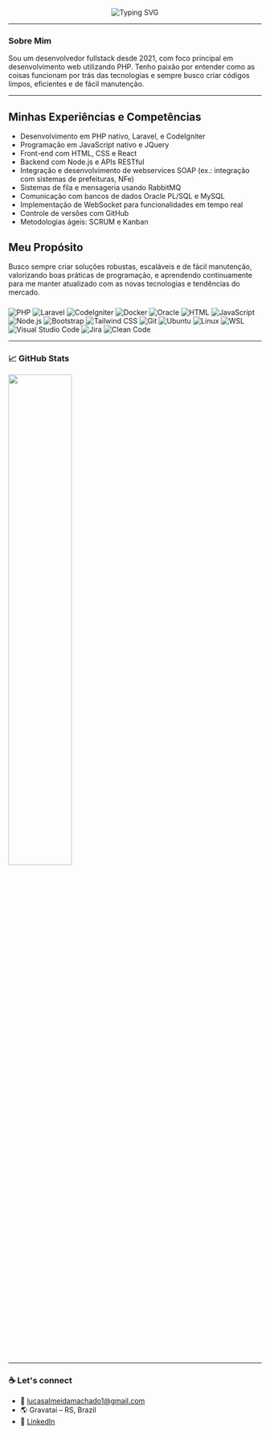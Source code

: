 <p align="center">
  <img src="https://readme-typing-svg.demolab.com?font=Fira+Code&pause=1000&width=435&lines=Lucas+Almeida+Machado;PHP%2C+JavaScript%2C+Node.JS%2C+React" alt="Typing SVG" />
</p>

---

### Sobre Mim

Sou um desenvolvedor fullstack desde 2021, com foco principal em desenvolvimento web utilizando PHP. Tenho paixão por entender como as coisas funcionam por trás das tecnologias e sempre busco criar códigos limpos, eficientes e de fácil manutenção.

---

## Minhas Experiências e Competências

- Desenvolvimento em PHP nativo, Laravel, e CodeIgniter
- Programação em JavaScript nativo e JQuery
- Front-end com HTML, CSS e React
- Backend com Node.js e APIs RESTful
- Integração e desenvolvimento de webservices SOAP (ex.: integração com sistemas de prefeituras, NFe)
- Sistemas de fila e mensageria usando RabbitMQ
- Comunicação com bancos de dados Oracle PL/SQL e MySQL
- Implementação de WebSocket para funcionalidades em tempo real
- Controle de versões com GitHub
- Metodologias ágeis: SCRUM e Kanban

## Meu Propósito

Busco sempre criar soluções robustas, escaláveis e de fácil manutenção, valorizando boas práticas de programação, e aprendendo continuamente para me manter atualizado com as novas tecnologias e tendências do mercado.

### 

![PHP](https://img.shields.io/badge/-PHP-777BB4?style=flat-square&logo=php&logoColor=white)
![Laravel](https://img.shields.io/badge/-Laravel-F55247?style=flat-square&logo=laravel&logoColor=white)
![CodeIgniter](https://img.shields.io/badge/-CodeIgniter-EF4223?style=flat-square&logo=codeigniter&logoColor=white)
![Docker](https://img.shields.io/badge/-Docker-2496ED?style=flat-square&logo=docker&logoColor=white)
![Oracle](https://img.shields.io/badge/-Oracle-F80000?style=flat-square&logo=oracle&logoColor=white)
![HTML](https://img.shields.io/badge/-HTML5-E34F26?style=flat-square&logo=html5&logoColor=white)
![JavaScript](https://img.shields.io/badge/-JavaScript-F7DF1E?style=flat-square&logo=javascript&logoColor=black)
![Node.js](https://img.shields.io/badge/-Node.js-339933?style=flat-square&logo=node.js&logoColor=white)
![Bootstrap](https://img.shields.io/badge/-Bootstrap-563D7C?style=flat-square&logo=bootstrap&logoColor=white)
![Tailwind CSS](https://img.shields.io/badge/-Tailwind-06B6D4?style=flat-square&logo=tailwindcss&logoColor=white)
![Git](https://img.shields.io/badge/-Git-F05032?style=flat-square&logo=git&logoColor=white)
![Ubuntu](https://img.shields.io/badge/-Ubuntu-E95420?style=flat-square&logo=ubuntu&logoColor=white)
![Linux](https://img.shields.io/badge/-Linux-FCC624?style=flat-square&logo=linux&logoColor=black)
![WSL](https://img.shields.io/badge/-WSL-4EAA25?style=flat-square&logo=windows&logoColor=white)
![Visual Studio Code](https://img.shields.io/badge/-VS%20Code-007ACC?style=flat-square&logo=visual-studio-code&logoColor=white)
![Jira](https://img.shields.io/badge/-Jira-0052CC?style=flat-square&logo=jira&logoColor=white)
![Clean Code](https://img.shields.io/badge/-Clean%20Code-232F3E?style=flat-square&logo=bookstack&logoColor=white)

---

### 📈 GitHub Stats


<p align="start">
  <img width="50%" src="https://github-readme-stats.vercel.app/api/top-langs/?username=LucasAlmeida75&layout=compact&theme=tokyonight" />
</p>

---

### ☕ Let's connect

- 📧 lucasalmeidamachado1@gmail.com
- 🌎 Gravataí – RS, Brazil
- 🔗 [LinkedIn](https://linkedin.com/in/lucas-almeida-machado)
